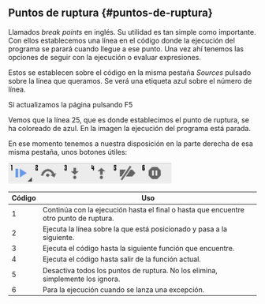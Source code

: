 ## Puntos de ruptura {#puntos-de-ruptura}

Llamados _break points_ en inglés. Su utilidad es tan simple como importante. Con ellos establecemos una línea en el código donde la ejecución del programa se parará cuando llegue a ese punto. Una vez ahí tenemos las opciones de seguir con la ejecución o evaluar expresiones.

Estos se establecen sobre el código en la misma pestaña _Sources_ pulsado sobre la línea que queramos. Se verá una etiqueta azul sobre el número de línea.

Si actualizamos la página pulsando F5

Vemos que la línea 25, que es donde establecimos el punto de ruptura, se ha coloreado de azul. En la imagen la ejecución del programa está parada.

En ese momento tenemos a nuestra disposición en la parte derecha de esa misma pestaña, unos botones útiles:

![Nueva pestaña - Google Chrome](assets/nueva_pestana_-_google_chrome.jpeg)

| Código | Uso |
| --- | --- |
| 1 | Continúa con la ejecución hasta el final o hasta que encuentre otro punto de ruptura. |
| 2 | Ejecuta la línea sobre la que está posicionado y pasa a la siguiente. |
| 3 | Ejecuta el código hasta la siguiente función que encuentre. |
| 4 | Ejecuta el código hasta salir de la función actual. |
| 5 | Desactiva todos los puntos de ruptura. No los elimina, simplemente los ignora. |
| 6 | Para la ejecución cuando se lanza una excepción. |